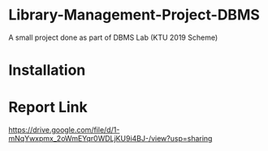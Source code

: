 # Library-Management-Project-DBMS
A small project done as part of DBMS Lab (KTU 2019 Scheme)



# Installation



# Report Link
https://drive.google.com/file/d/1-mNqYwxpmx_2oWmEYqr0WDLjKU9i4BJ-/view?usp=sharing
